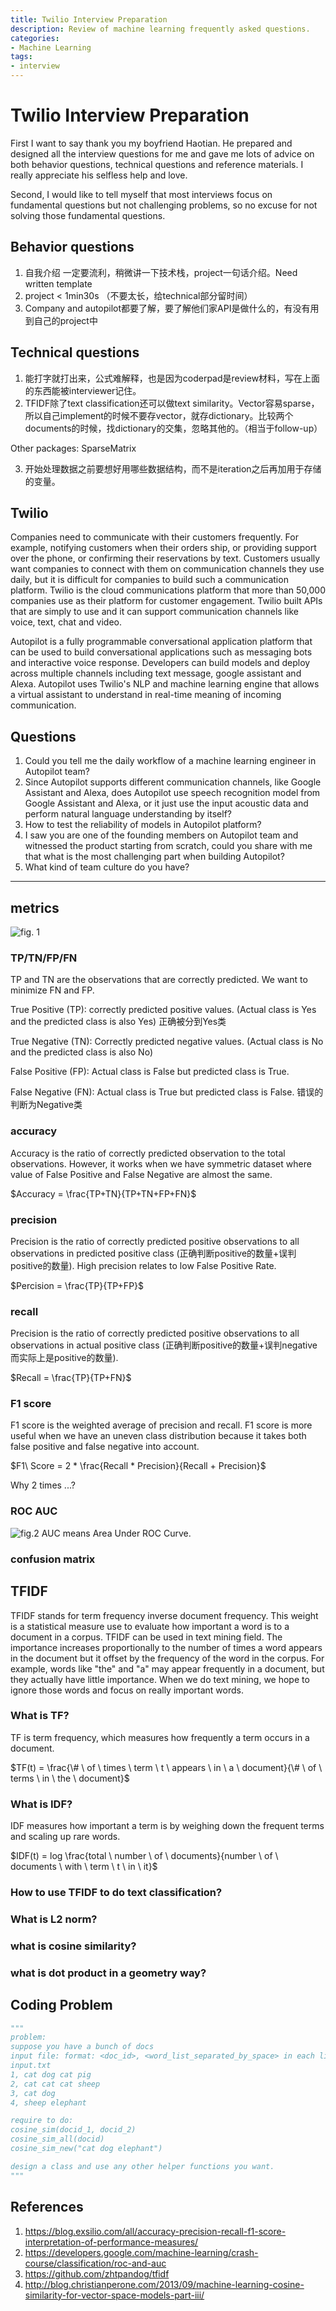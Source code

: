 ```yaml
---
title: Twilio Interview Preparation
description: Review of machine learning frequently asked questions.
categories:
- Machine Learning
tags:
- interview
---
```

# Twilio Interview Preparation
First I want to say thank you my boyfriend Haotian. He prepared and designed all the interview questions for me and gave me lots of advice on both behavior questions, technical questions and reference materials. I really appreciate his selfless help and love.

Second, I would like to tell myself that most interviews focus on fundamental questions but not challenging problems, so no excuse for not solving those fundamental questions.
## Behavior questions
1. 自我介绍 一定要流利，稍微讲一下技术栈，project一句话介绍。Need written template
2. project < 1min30s （不要太长，给technical部分留时间）
3. Company and autopilot都要了解，要了解他们家API是做什么的，有没有用到自己的project中
## Technical questions
1. 能打字就打出来，公式难解释，也是因为coderpad是review材料，写在上面的东西能被interviewer记住。
2. TFIDF除了text classification还可以做text similarity。Vector容易sparse，所以自己implement的时候不要存vector，就存dictionary。比较两个documents的时候，找dictionary的交集，忽略其他的。（相当于follow-up）

Other packages: SparseMatrix

3. 开始处理数据之前要想好用哪些数据结构，而不是iteration之后再加用于存储的变量。
## Twilio
Companies need to communicate with their customers frequently. For example, notifying customers when their orders ship, or providing support over the phone, or confirming their reservations by text. Customers usually want companies to connect with them on communication channels they use daily, but it is difficult for companies to build such a communication platform. Twilio is the cloud communications platform that more than 50,000 companies use as their platform for customer engagement. Twilio built APIs that are simply to use and it can support communication channels like voice, text, chat and video. 

Autopilot is a fully programmable conversational application platform that can be used to build conversational applications such as messaging bots and interactive voice response. Developers can build models and deploy across multiple channels including text message, google assistant and Alexa. Autopilot uses Twilio's NLP and machine learning engine that allows a virtual assistant to understand in real-time meaning of incoming communication.

## Questions
1. Could you tell me the daily workflow of a machine learning engineer in Autopilot team?
2. Since Autopilot supports different communication channels, like Google Assistant and Alexa, does Autopilot use speech recognition model from Google Assistant and Alexa, or it just use the input acoustic data and perform natural language understanding by itself?
3. How to test the reliability of models in Autopilot platform?
4. I saw you are one of the founding members on Autopilot team and witnessed the product starting from scratch, could you share with me that what is the most challenging part when building Autopilot?
5. What kind of team culture do you have?
---

## metrics
![fig. 1](https://newbiettn.github.io/images/confusion-matrix-noted.jpg)
### TP/TN/FP/FN
TP and TN are the observations that are correctly predicted. We want to minimize FN and FP.

True Positive (TP): correctly predicted positive values. (Actual class is Yes and the predicted class is also Yes) 正确被分到Yes类

True Negative (TN): Correctly predicted negative values. (Actual class is No and the predicted class is also No)

False Positive (FP): Actual class is False but predicted class is True.

False Negative (FN): Actual class is True but predicted class is False. 错误的判断为Negative类

### accuracy
Accuracy is the ratio of correctly predicted observation to the total observations. However, it works when we have symmetric dataset where value of False Positive and False Negative are almost the same.

$Accuracy = \frac{TP+TN}{TP+TN+FP+FN}$
### precision
Precision is the ratio of correctly predicted positive observations to all observations in predicted positive class (正确判断positive的数量+误判positive的数量). High precision relates to low False Positive Rate.

$Percision = \frac{TP}{TP+FP}$

### recall
Precision is the ratio of correctly predicted positive observations to all observations in actual positive class (正确判断positive的数量+误判negative而实际上是positive的数量).

$Recall = \frac{TP}{TP+FN}$

### F1 score
F1 score is the weighted average of precision and recall. F1 score is more useful when we have an uneven class distribution because it takes both false positive and false negative into account.

$F1\ Score = 2 * \frac{Recall * Precision}{Recall + Precision}$

Why 2 times ...?
### ROC AUC
![fig.2](https://developers.google.com/machine-learning/crash-course/images/AUC.svg)
AUC means Area Under ROC Curve.
### confusion matrix

## TFIDF
TFIDF stands for term frequency inverse document frequency. This weight is a statistical measure use to evaluate how important a word is to a document in a corpus. TFIDF can be used in text mining field. The importance increases proportionally to the number of times a word appears in the document but it offset by the frequency of the word in the corpus. For example, words like "the" and "a" may appear frequently in a document, but they actually have little importance. When we do text mining, we hope to ignore those words and focus on really important words.

### What is TF?
TF is term frequency, which measures how frequently a term occurs in a document. 

$TF(t) = \frac{\# \ of \ times \ term \ t \ appears \ in \ a \ document}{\# \ of \ terms \ in \ the \ document}$

### What is IDF?
IDF measures how important a term is by weighing down the frequent terms and scaling up rare words.

$IDF(t) = log \frac{total \ number \ of \ documents}{number \ of \ documents \ with \ term \ t \ in \ it}$

### How to use TFIDF to do text classification?

### What is L2 norm?

### what is cosine similarity?

### what is dot product in a geometry way?

## Coding Problem
```Python
"""
problem:
suppose you have a bunch of docs
input file: format: <doc_id>, <word_list_separated_by_space> in each line
input.txt
1, cat dog cat pig
2, cat cat cat sheep
3, cat dog
4, sheep elephant

require to do:
cosine_sim(docid_1, docid_2) 
cosine_sim_all(docid)
cosine_sim_new("cat dog elephant")

design a class and use any other helper functions you want.
"""
```


## References
1. https://blog.exsilio.com/all/accuracy-precision-recall-f1-score-interpretation-of-performance-measures/
2. https://developers.google.com/machine-learning/crash-course/classification/roc-and-auc
3. https://github.com/zhtpandog/tfidf
4. http://blog.christianperone.com/2013/09/machine-learning-cosine-similarity-for-vector-space-models-part-iii/